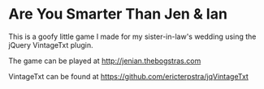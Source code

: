 # Are You Smarter Than Jen & Ian

This is a goofy little game I made for my sister-in-law's wedding using the jQuery VintageTxt plugin.

The game can be played at http://jenian.thebogstras.com

VintageTxt can be found at https://github.com/ericterpstra/jqVintageTxt

